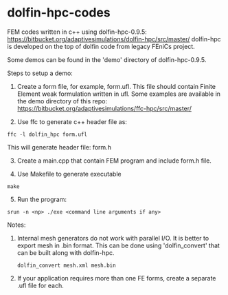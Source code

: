 # dolfin-hpc-codes
FEM codes written in c++ using dolfin-hpc-0.9.5:
https://bitbucket.org/adaptivesimulations/dolfin-hpc/src/master/
dolfin-hpc is developed on the top of dolfin code from legacy FEniCs project.

Some demos can be found in the 'demo' directory of dolfin-hpc-0.9.5.

Steps to setup a demo:

1) Create a form file, for example, form.ufl.
This file should contain Finite Element weak formulation written in ufl.
Some examples are available in the demo directory of this repo:
https://bitbucket.org/adaptivesimulations/ffc-hpc/src/master/

2) Use ffc to generate c++ header file as:
```
ffc -l dolfin_hpc form.ufl
```
This will generate header file: form.h

3) Create a main.cpp that contain FEM program and include form.h file.

4) Use Makefile to generate executable
```
make
```

5) Run the program:
```
srun -n <np> ./exe <command line arguments if any>
```

Notes:

1) Internal mesh generators do not work with parallel I/O. It is better to export mesh in .bin format.
   This can be done using 'dolfin_convert' that can be built along with dolfin-hpc.
   ```
   dolfin_convert mesh.xml mesh.bin
   ```

2) If your application requires more than one FE forms, create a separate .ufl file for each.   

